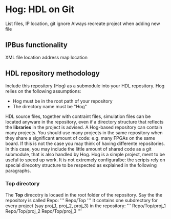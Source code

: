 # Hog: HDL on Git
List files, IP location, git ignore
Always recreate project when adding new file

## IPBus functionality
XML file location
address map location

## HDL repository methodology
Include this repository (Hog) as a submodule into your HDL repository.
Hog relies on the following assumptions:
- Hog must be in the root path of your repository
- The directory name must be "Hog"

HDL source files, together with contraint files, simulation files can be located anyware in the repository, even if a directory structure that reflects the __libraries__ in the project is advised.
A Hog-based repository can contain many projects. You should use many projects in the same repository when they share a significant amount of code: e.g. many FPGAs on the same board. If this is not the case you may think of having differente repositories. In this case, you may include the little amount of shared code as a git submodule, that is also handled by Hog.
Hog is a simple project, ment to be useful to speed up work. It is not extremely configuralbe: the scripts rely on special direcotry structure to be respected as explained in the following paragraphs.

### Top directory
The __Top__ direcotry is locaed in the root folder of the repository. Say the the repository is called Repo:
'''
Repo/Top
'''
It contains one subdrectory for every project (say proj_1, proj_2, proj_3) in the repository:
'''
Repo/Top/proj_1
Repo/Top/proj_2
Repo/Top/proj_3
'''

